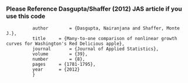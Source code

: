 ### Please Reference Dasgupta/Shaffer (2012) JAS article if you use this code
```@article{Dasgupta:2012,
          author		= {Dasgupta, Nairanjana and Shaffer, Monte J.},
          title		= {Many-to-one comparison of nonlinear growth curves for Washington's Red Delicious apple},
          journal		= {Journal of Applied Statistics},
          volume		= {39},
          number		= {8},
          pages		= {1781-1795},
          year		= {2012}
          }
```
